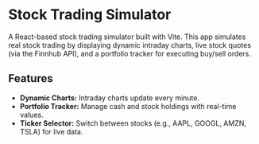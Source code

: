 # Stock Trading Simulator

A React-based stock trading simulator built with Vite. This app simulates real stock trading by displaying dynamic intraday charts, live stock quotes (via the Finnhub API), and a portfolio tracker for executing buy/sell orders.

## Features

- **Dynamic Charts:** Intraday charts update every minute.
- **Portfolio Tracker:** Manage cash and stock holdings with real-time values.
- **Ticker Selector:** Switch between stocks (e.g., AAPL, GOOGL, AMZN, TSLA) for live data.

